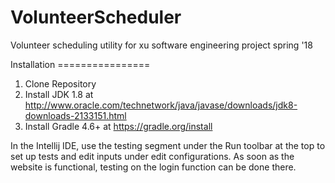 # VolunteerScheduler
Volunteer scheduling utility for xu software engineering project spring '18


Installation ================
1. Clone Repository
2. Install JDK 1.8 at http://www.oracle.com/technetwork/java/javase/downloads/jdk8-downloads-2133151.html
3. Install Gradle 4.6+ at https://gradle.org/install


In the Intellij IDE, use the testing segment under the Run toolbar at the top to set up tests and edit inputs under edit configurations. 
As soon as the website is functional, testing on the login function can be done there.

